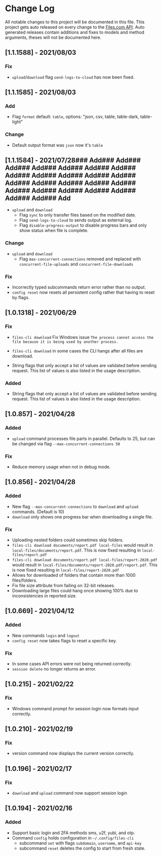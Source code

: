 # Change Log

All notable changes to this project will be documented in this file.
This project gets auto released on every change to the [Files.com API](https://developers.files.com).
Auto generated releases contain additions and fixes to models and method arguments, theses will not be documented here.

## [1.1.1588] - 2021/08/03
### Fix
- `upload`/`download` flag `send-logs-to-cloud` has now been fixed.

## [1.1.1585] - 2021/08/03
### Add
- Flag `format` default: `table`, options: "json, csv, table, table-dark, table-light"

### Change
- Default output format was `json` now it's `table`

## [1.1.1584] - 2021/07/28### Add### Add### Add### Add### Add### Add### Add### Add### Add### Add### Add### Add### Add### Add### Add### Add### Add### Add### Add### Add### Add### Add### Add### Add### Add
- `upload` and `download`
    - Flag `sync` to only transfer files based on the modified date.
    - Flag `send-logs-to-cloud` to sends output as external log.
    - Flag `disable-progress-output` to disable progress bars and only show status when file is complete.

### Change
- `upload` and `download`
    - Flag `max-concurrent-connections` removed and replaced with `concurrent-file-uploads` and `concurrent-file-downloads`

### Fix
- Incorrectly typed subcommands return error rather than no output.
- `config reset` now resets all persistent config rather that having to reset by flags.

## [1.0.1318] - 2021/06/29
### Fix
- `files-cli download` Fix Windows issue `The process cannot access the file because it is being used by another process.`
- `files-cli download` in some cases the CLI hangs after all files are download.

- String flags that only accept a list of values are validated before sending request. This list of values is also listed in the usage description.
### Added
- String flags that only accept a list of values are validated before sending request. This list of values is also listed in the usage description.

## [1.0.857] - 2021/04/28
### Added
- `upload` command processes file parts in parallel. Defaults to 25, but can be changed via flag `--max-concurrent-connections 50`

### Fix
- Reduce memory usage when not in debug mode.

## [1.0.856] - 2021/04/28
### Added
- New flag `--max-concurrent-connections` to `download` and `upload` commands. (Default is 10)
- `download` only shows one progress bar when downloading a single file.

### Fix
- Uploading nested folders could sometimes skip folders.
- `files-cli download documents/report.pdf local-files` would result in `local-files/documents/report.pdf`. This is now fixed resulting in `local-files/report.pdf`
- `files-cli download documents/report.pdf local-files/report-2020.pdf` would result in `local-files/documents/report-2020.pdf/report.pdf`. This is now fixed resulting in `local-files/report-2020.pdf`
- Allows for downloaded of folders that contain more than 1000 files/folders.
- Fix file size attribute from failing on 32-bit releases.
- Downloading large files could hang once showing 100% due to inconsistencies in reported size.

## [1.0.669] - 2021/04/12
### Added
- New commands `login` and `logout`
- `config reset` now takes flags to reset a specific key.

### Fix
- In some cases API errors were not being returned correctly.
- `session delete` no longer returns an error.

## [1.0.215] - 2021/02/22
### Fix
- Windows command prompt for session login now formats input correctly.

## [1.0.210] - 2021/02/19
### Fix
- version command now displays the current version correctly.

## [1.0.196] - 2021/02/17
### Fix
- `download` and `upload` command now support session login

## [1.0.194] - 2021/02/16
### Added
- Support basic login and 2FA methods sms, u2f, yubi, and otp.
- Command `config` holds configuration in `~/.config/files-cli`
    - subcommand `set` with flags `subdomain`, `username`, and `api-key`
    - subcommand `reset` deletes the config to start from fresh state.
